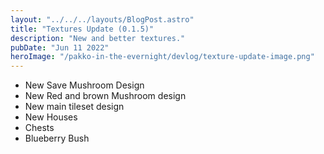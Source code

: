 ```yaml
---
layout: "../../../layouts/BlogPost.astro"
title: "Textures Update (0.1.5)"
description: "New and better textures."
pubDate: "Jun 11 2022"
heroImage: "/pakko-in-the-evernight/devlog/texture-update-image.png"
---
```



- New Save Mushroom Design
- New Red and brown Mushroom design
- New main tileset design
- New Houses
- Chests
- Blueberry Bush